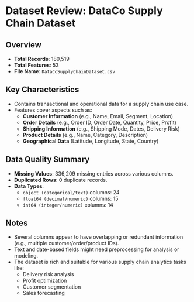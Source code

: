 # Dataset Review: DataCo Supply Chain Dataset

## Overview

- **Total Records**: 180,519
- **Total Features**: 53
- **File Name**: `DataCoSupplyChainDataset.csv`

## Key Characteristics

- Contains transactional and operational data for a supply chain use case.
- Features cover aspects such as:
  - **Customer Information** (e.g., Name, Email, Segment, Location)
  - **Order Details** (e.g., Order ID, Order Date, Quantity, Price, Profit)
  - **Shipping Information** (e.g., Shipping Mode, Dates, Delivery Risk)
  - **Product Details** (e.g., Name, Category, Description)
  - **Geographical Data** (Latitude, Longitude, State, Country)

## Data Quality Summary

- **Missing Values**: 336,209 missing entries across various columns.
- **Duplicated Rows**: 0 duplicate records.
- **Data Types**:
  - `object (categorical/text)` columns: 24
  - `float64 (decimal/numeric)` columns: 15
  - `int64 (integer/numeric)` columns: 14

## Notes

- Several columns appear to have overlapping or redundant information (e.g., multiple customer/order/product IDs).
- Text and date-based fields might need preprocessing for analysis or modeling.
- The dataset is rich and suitable for various supply chain analytics tasks like:
  - Delivery risk analysis
  - Profit optimization
  - Customer segmentation
  - Sales forecasting

